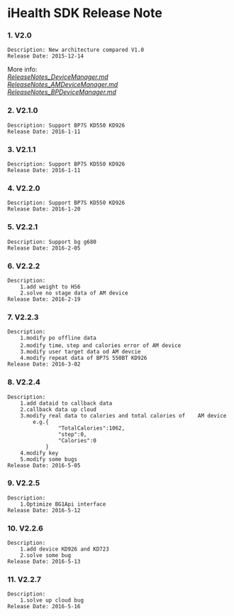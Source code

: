 # iHealth SDK Release Note


### 1. V2.0
```
Description: New architecture compared V1.0
Release Date: 2015-12-14
```
More info:   
*[ReleaseNotes_DeviceManager.md](https://github.com/iHealthDeviceLabs/iHealthDeviceLabs-Android/blob/master/doc/ReleaseNotes_DeviceManager.md)*       
*[ReleaseNotes_AMDeviceManager.md](https://github.com/iHealthDeviceLabs/iHealthDeviceLabs-Android/blob/master/doc/ReleaseNotes_AMDeviceManager.md)*  
*[ReleaseNotes_BPDeviceManager.md](https://github.com/iHealthDeviceLabs/iHealthDeviceLabs-Android/blob/master/doc/ReleaseNotes_BPDeviceManager.md)*

### 2. V2.1.0
```
Description: Support BP7S KD550 KD926
Release Date: 2016-1-11
```

### 3. V2.1.1
```
Description: Support BP7S KD550 KD926
Release Date: 2016-1-11
```


### 4. V2.2.0
```
Description: Support BP7S KD550 KD926
Release Date: 2016-1-20
```


### 5. V2.2.1
```
Description: Support bg g680
Release Date: 2016-2-05
```


### 6. V2.2.2
```
Description: 
	1.add weight to HS6
	2.solve no stage data of AM device 
Release Date: 2016-2-19
```


### 7. V2.2.3
```
Description: 
	1.modify po offline data
	2.modify time、step and calories error of AM device
	3.modify user target data od AM devcie
	4.modify repeat data of BP7S 550BT KD926
Release Date: 2016-3-02
```

### 8. V2.2.4
```
Description: 
	1.add dataid to callback data
	2.callback data up cloud
	3.modify real data to calories and total calories of 	AM device
		e.g.{
				"TotalCalories":1062,
				"step":0,
				"Calories":0
			}
	4.modify key
	5.modify some bugs
Release Date: 2016-5-05
```

### 9. V2.2.5
```
Description: 
	1.Optimize BG1Api interface
Release Date: 2016-5-12
```

### 10. V2.2.6
```
Description: 
	1.add device KD926 and KD723
	2.solve some bug
Release Date: 2016-5-13
```

### 11. V2.2.7
```
Description: 
	1.solve up cloud bug
Release Date: 2016-5-16
```